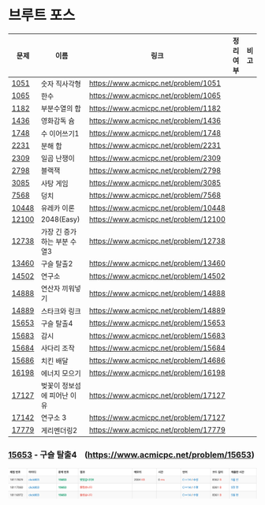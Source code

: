 # 브루트 포스

| 문제              | 이름               | 링크                                    | 정리여부 | 비고  |
| --------------- | ---------------- | ------------------------------------- | ---- | --- |
| [1051](1051/)   | 숫자 직사각형          | https://www.acmicpc.net/problem/1051  |      |     |
| [1065](1065/)   | 한수               | https://www.acmicpc.net/problem/1065  |      |     |
| [1182](1182/)   | 부분수열의 합          | https://www.acmicpc.net/problem/1182  |      |     |
| [1436](1436/)   | 영화감독 슘           | https://www.acmicpc.net/problem/1436  |      |     |
| [1748](1748/)   | 수 이어쓰기1          | https://www.acmicpc.net/problem/1748  |      |     |
| [2231]((2231/)) | 분해 합             | https://www.acmicpc.net/problem/2231  |      |     |
| [2309](2309/)   | 일곱 난쟁이           | https://www.acmicpc.net/problem/2309  |      |     |
| [2798](2798/)   | 블랙잭              | https://www.acmicpc.net/problem/2798  |      |     |
| [3085](3085/)   | 사탕 게임            | https://www.acmicpc.net/problem/3085  |      |     |
| [7568](7568/)   | 덩치               | https://www.acmicpc.net/problem/7568  |      |     |
| [10448](10448/) | 유레카 이론           | https://www.acmicpc.net/problem/10448 |      |     |
| [12100](12100/) | 2048(Easy)       | https://www.acmicpc.net/problem/12100 |      |     |
| [12738](12738/) | 가장 긴 증가하는 부분 수열3 | https://www.acmicpc.net/problem/12738 |      |     |
| [13460](13460/) | 구슬 탈출2           | https://www.acmicpc.net/problem/13460 |      |     |
| [14502](14502/) | 연구소              | https://www.acmicpc.net/problem/14502 |      |     |
| [14888](14888/) | 연산자 끼워넣기         | https://www.acmicpc.net/problem/14888 |      |     |
| [14889](14889/) | 스타크와 링크          | https://www.acmicpc.net/problem/14889 |      |     |
| [15653](15653/) | 구슬 탈출4           | https://www.acmicpc.net/problem/15653 |
| [15683](15683/) | 감시               | https://www.acmicpc.net/problem/15683 |      |     |
| [15684](15684/) | 사다리 조작           | https://www.acmicpc.net/problem/15684 |      |     |
| [15686](15686/) | 치킨 배달            | https://www.acmicpc.net/problem/14686 |      |     |
| [16198](16198/) | 에너지 모으기          | https://www.acmicpc.net/problem/16198 |      |     |
| [17127](17127/) | 벚꽃이 정보섬에 피어난 이유  | https://www.acmicpc.net/problem/17127 |      |     |
| [17142](17142/) | 연구소 3            | https://www.acmicpc.net/problem/17127 |      |     |
| [17779](17779/) | 게리멘더링2           | https://www.acmicpc.net/problem/17779 |      |     |


### [15653](15653/) - 구슬 탈출4 &nbsp;&nbsp; (https://www.acmicpc.net/problem/15653)

![](15653/15653_score.png)